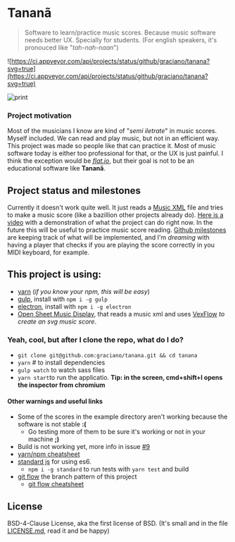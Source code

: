 Tananã
======

> Software to learn/practice music scores. Because music software needs better UX. Specially for students. (For english speakers, it's pronouced like "*tah-nah-naan*")

![https://ci.appveyor.com/api/projects/status/github/graciano/tanana?svg=true](https://ci.appveyor.com/api/projects/status/github/graciano/tanana?svg=true)


![print](https://i.imgur.com/FYmVeXm.png?2)

### Project motivation

Most of the musicians I know are kind of "*semi iletrate*" in music scores. Myself included. We can read and play music, but not in an efficient way. This project was made so people like that can practice it. Most of music software today is either too professional for that, or the UX is just painful. I think the exception would be *[flat.io](https://flat.io)*, but their goal is not to be an educational software like **Tananã**.

## Project status and milestones

Currently it doesn't work quite well. It just reads a [Music XML](https://usermanuals.musicxml.com/MusicXML/MusicXML.htm#Tutorial.htm%3FTocPath%3DMusicXML%25203.0%2520Tutorial%7C_____0) file and tries to make a music score (like a bazillion other projects already do). [Here is a video](https://drive.google.com/file/d/0BzCvf4xDDyNpWHpveDlud05FRlU/view?usp=sharing) with a demonstration of what the project can do right now. In the future this will be useful to practice music score reading. [Github milestones](https://github.com/graciano/tanana/milestones) are keeping track of what will be implemented, and I'm *dreaming* with having a player that checks if you are playing the score correctly in you MIDI keyboard, for example.

## This project is using:

 - [yarn](https://code.facebook.com/posts/1840075619545360) (*if you know your npm, this will be easy*)
 - [gulp](http://gulpjs.com/), install with `npm i -g gulp`
 - [electron](https://electron.atom.io), install with `npm i -g electron`
 - [Open Sheet Music Display](http://opensheetmusicdisplay.org), that reads a music xml and uses [VexFlow](https://github.com/0xfe/vexflow) *to create an svg music score*.

### Yeah, cool, but after I clone the repo, what do I do?

 - `git clone git@github.com:graciano/tanana.git && cd tanana`
 - `yarn` # to install dependencies
 - `gulp watch` to watch sass files
 - `yarn start`to run the applicatio. **Tip: in the screen, cmd+shift+I opens the inspector from chromium**

#### Other warnings and useful links

  - Some of the scores in the example directory aren't working because the software is not stable **:(**
    - Go testing more of them to be sure it's working or not in your machine **;)**
  - Build is not working yet, more info in issue [#9](https://github.com/graciano/tanana/issues/9)
  - [yarn/npm cheatsheet](https://shift.infinite.red/npm-vs-yarn-cheat-sheet-8755b092e5cc)
  - [standard js](https://github.com/feross/standard) for using es6.
    - `npm i -g standard` to run tests with `yarn test` and build
  - [git flow](https://github.com/nvie/gitflow) the branch pattern of this project
    - [git flow cheatsheet](https://danielkummer.github.io/git-flow-cheatsheet/)

## License
BSD-4-Clause License, aka the first license of BSD. (It's small and in the file [LICENSE.md](LICENSE.md), read it and be happy)
